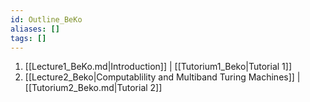 ```yaml
---
id: Outline_BeKo
aliases: []
tags: []
---
```


1. [[Lecture1_BeKo.md|Introduction]] | [[Tutorium1_Beko|Tutorial 1]]
2. [[Lecture2_Beko|Computablility and Multiband Turing Machines]] | [[Tutorium2_Beko.md|Tutorial 2]]


